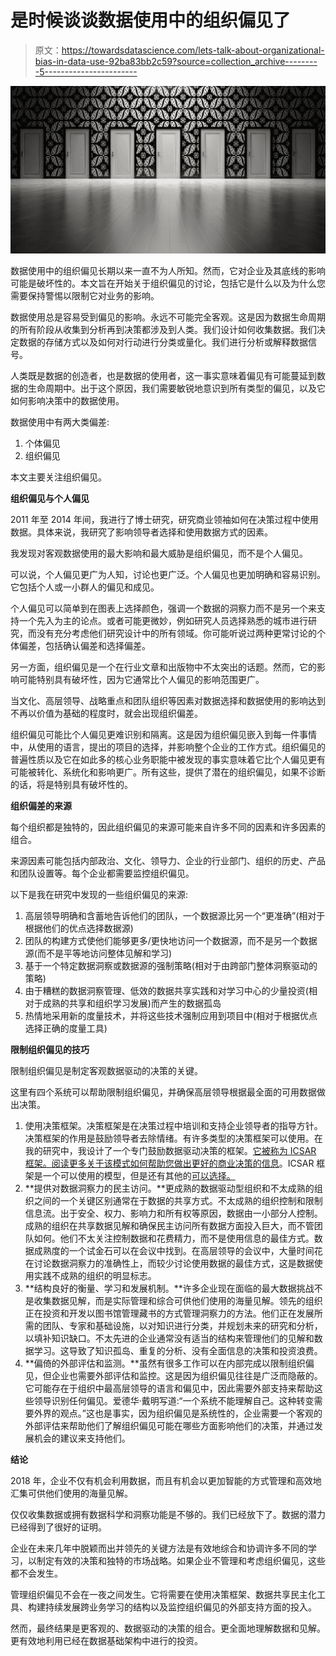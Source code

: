 # 是时候谈谈数据使用中的组织偏见了

> 原文：<https://towardsdatascience.com/lets-talk-about-organizational-bias-in-data-use-92ba83bb2c59?source=collection_archive---------5----------------------->

![](img/d0335e63012ed6fba540561207555408.png)

数据使用中的组织偏见长期以来一直不为人所知。然而，它对企业及其底线的影响可能是破坏性的。本文旨在开始关于组织偏见的讨论，包括它是什么以及为什么您需要保持警惕以限制它对业务的影响。

数据使用总是容易受到偏见的影响。永远不可能完全客观。这是因为数据生命周期的所有阶段从收集到分析再到决策都涉及到人类。我们设计如何收集数据。我们决定数据的存储方式以及如何对行动进行分类或量化。我们进行分析或解释数据信号。

人类既是数据的创造者，也是数据的使用者，这一事实意味着偏见有可能蔓延到数据的生命周期中。出于这个原因，我们需要敏锐地意识到所有类型的偏见，以及它如何影响决策中的数据使用。

数据使用中有两大类偏差:

1.  个体偏见
2.  组织偏见

本文主要关注组织偏见。

**组织偏见与个人偏见**

2011 年至 2014 年间，我进行了博士研究，研究商业领袖如何在决策过程中使用数据。具体来说，我研究了影响领导者选择和使用数据方式的因素。

我发现对客观数据使用的最大影响和最大威胁是组织偏见，而不是个人偏见。

可以说，个人偏见更广为人知，讨论也更广泛。个人偏见也更加明确和容易识别。它包括个人或一小群人的偏见和成见。

个人偏见可以简单到在图表上选择颜色，强调一个数据的洞察力而不是另一个来支持一个先入为主的论点。或者可能更微妙，例如研究人员选择熟悉的城市进行研究，而没有充分考虑他们研究设计中的所有领域。你可能听说过两种更常讨论的个体偏差，包括确认偏差和选择偏差。

另一方面，组织偏见是一个在行业文章和出版物中不太突出的话题。然而，它的影响可能特别具有破坏性，因为它通常比个人偏见的影响范围更广。

当文化、高层领导、战略重点和团队组织等因素对数据选择和数据使用的影响达到不再以价值为基础的程度时，就会出现组织偏差。

组织偏见可能比个人偏见更难识别和隔离。这是因为组织偏见嵌入到每一件事情中，从使用的语言，提出的项目的选择，并影响整个企业的工作方式。组织偏见的普遍性质以及它在如此多的核心业务职能中被发现的事实意味着它比个人偏见更有可能被转化、系统化和影响更广。所有这些，提供了潜在的组织偏见，如果不诊断的话，将是特别具有破坏性的。

**组织偏差的来源**

每个组织都是独特的，因此组织偏见的来源可能来自许多不同的因素和许多因素的组合。

来源因素可能包括内部政治、文化、领导力、企业的行业部门、组织的历史、产品和团队设置等。每个企业都需要监控组织偏见。

以下是我在研究中发现的一些组织偏见的来源:

1.  高层领导明确和含蓄地告诉他们的团队，一个数据源比另一个“更准确”(相对于根据他们的优点选择数据源)
2.  团队的构建方式使他们能够更多/更快地访问一个数据源，而不是另一个数据源(而不是平等地访问整体见解和学习)
3.  基于一个特定数据洞察或数据源的强制策略(相对于由跨部门整体洞察驱动的策略)
4.  由于糟糕的数据洞察管理、低效的数据共享实践和对学习中心的少量投资(相对于成熟的共享和组织学习发展)而产生的数据孤岛
5.  热情地采用新的度量技术，并将这些技术强制应用到项目中(相对于根据优点选择正确的度量工具)

**限制组织偏见的技巧**

限制组织偏见是制定客观数据驱动的决策的关键。

这里有四个系统可以帮助限制组织偏见，并确保高层领导根据最全面的可用数据做出决策。

1.  使用决策框架。决策框架是在决策过程中培训和支持企业领导者的指导方针。决策框架的作用是鼓励领导者去除情绪。有许多类型的决策框架可以使用。在我的研究中，我设计了一个专门鼓励数据驱动决策的框架。[它被称为 ICSAR 框架。阅读更多关于该模式如何帮助您做出更好的商业决策的信息](https://github.com/chrisdowsett/ICSAR/blob/master/ICSAR%20Model%20User%20Guide%20v3.pdf)。ICSAR 框架是一个可以使用的模型，但是还有其他的[可以选择。](https://blog.hubspot.com/sales/psychological-decision-making-frameworks)
2.  **提供对数据洞察力的民主访问。**更成熟的数据驱动型组织和不太成熟的组织之间的一个关键区别通常在于数据的共享方式。不太成熟的组织控制和限制信息流。出于安全、权力、影响力和所有权等原因，数据由一小部分人控制。成熟的组织在共享数据见解和确保民主访问所有数据方面投入巨大，而不管团队如何。他们不太关注控制数据和花费精力，而不是使用信息的最佳方式。数据成熟度的一个试金石可以在会议中找到。在高层领导的会议中，大量时间花在讨论数据洞察力的准确性上，而较少讨论使用数据的最佳方式，这是数据使用实践不成熟的组织的明显标志。
3.  **结构良好的衡量、学习和发展机制。**许多企业现在面临的最大数据挑战不是收集数据见解，而是实际管理和综合可供他们使用的海量见解。领先的组织正在投资和开发以图书馆管理藏书的方式管理洞察力的方法。他们正在发展所需的团队、专家和基础设施，以对知识进行分类，并规划未来的研究和分析，以填补知识缺口。不太先进的企业通常没有适当的结构来管理他们的见解和数据学习。这导致了知识孤岛、重复的分析、没有全面信息的决策和投资浪费。
4.  **偏倚的外部评估和监测。**虽然有很多工作可以在内部完成以限制组织偏见，但企业也需要外部评估和监控。这是因为组织偏见往往是广泛而隐蔽的。它可能存在于组织中最高层领导的语言和偏见中，因此需要外部支持来帮助这些领导识别任何偏见。爱德华·戴明写道:“一个系统不能理解自己。这种转变需要外界的观点。”这也是事实，因为组织偏见是系统性的，企业需要一个客观的外部评估来帮助他们了解组织偏见可能在哪些方面影响他们的决策，并通过发展机会的建议来支持他们。

**结论**

2018 年，企业不仅有机会利用数据，而且有机会以更加智能的方式管理和高效地汇集可供他们使用的海量见解。

仅仅收集数据或拥有数据科学和洞察功能是不够的。我们已经放下了。数据的潜力已经得到了很好的证明。

企业在未来几年中脱颖而出并领先的关键方法是有效地综合和协调许多不同的学习，以制定有效的决策和独特的市场战略。如果企业不管理和考虑组织偏见，这些都不会发生。

管理组织偏见不会在一夜之间发生。它将需要在使用决策框架、数据共享民主化工具、构建持续发展跨业务学习的结构以及监控组织偏见的外部支持方面的投入。

然而，最终结果是更客观的、数据驱动的决策的组合。更全面地理解数据和见解。更有效地利用已经在数据基础架构中进行的投资。